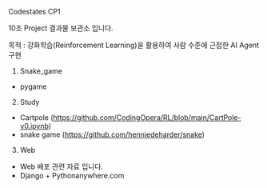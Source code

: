 Codestates CP1

10조 Project 결과물 보관소 입니다.

목적 : 강화학습(Reinforcement Learning)을 활용하여 사람 수준에 근접한 AI Agent 구현

1. Snake_game 
  - pygame

2. Study
  - Cartpole (https://github.com/CodingOpera/RL/blob/main/CartPole-v0.ipynb)
  - snake game (https://github.com/henniedeharder/snake)

3. Web
  - Web 배포 관련 자료 입니다.
  - Django + Pythonanywhere.com
